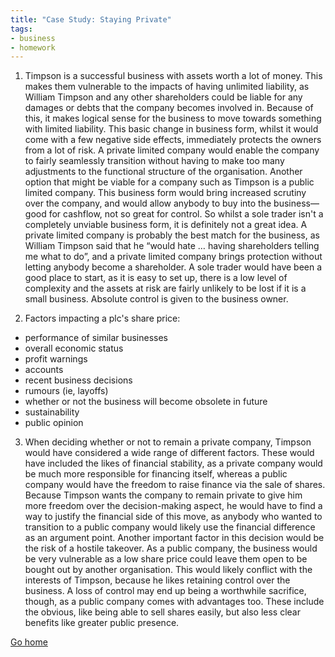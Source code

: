 ```yaml
---
title: "Case Study: Staying Private"
tags:
- business
- homework
---
```


1) Timpson is a successful business with assets worth a lot of money. This makes them vulnerable to the impacts of having unlimited liability, as William Timpson and any other shareholders could be liable for any damages or debts that the company becomes involved in. Because of this, it makes logical sense for the business to move towards something with limited liability. This basic change in business form, whilst it would come with a few negative side effects, immediately protects the owners from a lot of risk. A private limited company would enable the company to fairly seamlessly transition without having to make too many adjustments to the functional structure of the organisation. Another option that might be viable for a company such as Timpson is a public limited company. This business form would bring increased scrutiny over the company, and would allow anybody to buy into the business—good for cashflow, not so great for control. 
	So whilst a sole trader isn't a completely unviable business form, it is definitely not a great idea. A private limited company is probably the best match for the business, as William Timpson said that he “would hate … having shareholders telling me what to do”, and a private limited company brings protection without letting anybody become a shareholder.
	A sole trader would have been a good place to start, as it is easy to set up, there is a low level of complexity and the assets at risk are fairly unlikely to be lost if it is a small business. Absolute control is given to the business owner.

2) Factors impacting a plc's share price:
- performance of similar businesses
- overall economic status
- profit warnings
- accounts
- recent business decisions
- rumours (ie, layoffs)
- whether or not the business will become obsolete in future
- sustainability
- public opinion

3) When deciding whether or not to remain a private company, Timpson would have considered a wide range of different factors. These would have included the likes of financial stability, as a private company would be much more responsible for financing itself, whereas a public company would have the freedom to raise finance via the sale of shares. Because Timpson wants the company to remain private to give him more freedom over the decision-making aspect, he would have to find a way to justify the financial side of this move, as anybody who wanted to transition to a public company would likely use the financial difference as an argument point. Another important factor in this decision would be the risk of a hostile takeover. As a public company, the business would be very vulnerable as a low share price could leave them open to be bought out by another organisation. This would likely conflict with the interests of Timpson, because he likes retaining control over the business. A loss of control may end up being a worthwhile sacrifice, though, as a public company comes with advantages too. These include the obvious, like being able to sell shares easily, but also less clear benefits like greater public presence. 







[Go home](/)